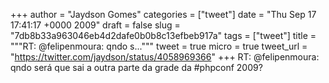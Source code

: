 
+++
author = "Jaydson Gomes"
categories = ["tweet"]
date = "Thu Sep 17 17:41:17 +0000 2009"
draft = false
slug = "7db8b33a963046eb4d2dafe0b0b8c13efbeb917a"
tags = ["tweet"]
title = """RT: @felipenmoura: qndo s..."""
tweet = true
micro = true
tweet_url = "https://twitter.com/jaydson/status/4058969366"
+++
RT: @felipenmoura: qndo será que sai a outra parte da grade da #phpconf 2009?
